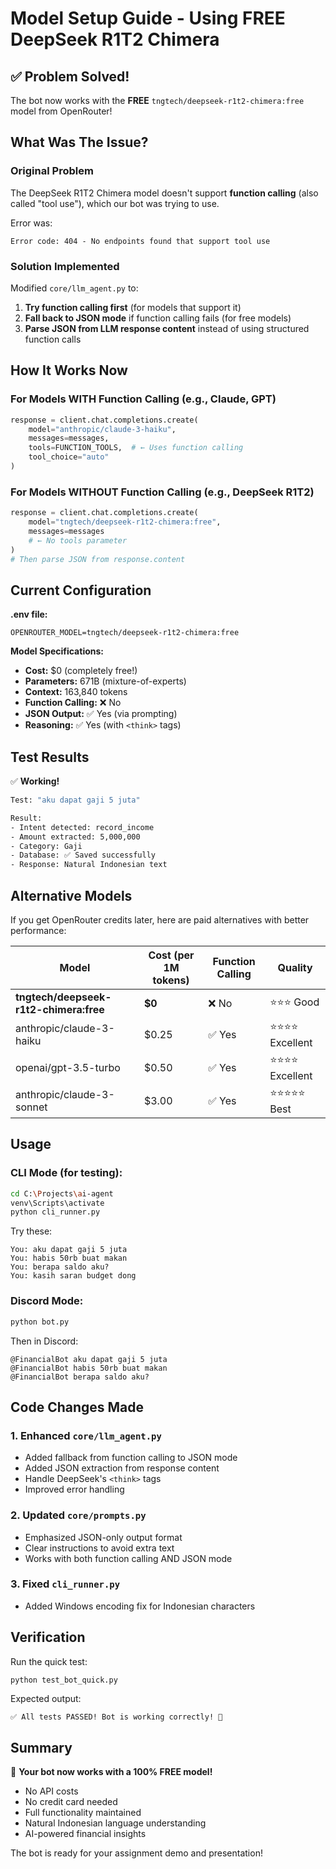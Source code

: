 # Model Setup Guide - Using FREE DeepSeek R1T2 Chimera

## ✅ Problem Solved!

The bot now works with the **FREE** `tngtech/deepseek-r1t2-chimera:free` model from OpenRouter!

## What Was The Issue?

### Original Problem
The DeepSeek R1T2 Chimera model doesn't support **function calling** (also called "tool use"), which our bot was trying to use.

Error was:
```
Error code: 404 - No endpoints found that support tool use
```

### Solution Implemented
Modified `core/llm_agent.py` to:
1. **Try function calling first** (for models that support it)
2. **Fall back to JSON mode** if function calling fails (for free models)
3. **Parse JSON from LLM response content** instead of using structured function calls

## How It Works Now

### For Models WITH Function Calling (e.g., Claude, GPT)
```python
response = client.chat.completions.create(
    model="anthropic/claude-3-haiku",
    messages=messages,
    tools=FUNCTION_TOOLS,  # ← Uses function calling
    tool_choice="auto"
)
```

### For Models WITHOUT Function Calling (e.g., DeepSeek R1T2)
```python
response = client.chat.completions.create(
    model="tngtech/deepseek-r1t2-chimera:free",
    messages=messages
    # ← No tools parameter
)
# Then parse JSON from response.content
```

## Current Configuration

**.env file:**
```env
OPENROUTER_MODEL=tngtech/deepseek-r1t2-chimera:free
```

**Model Specifications:**
- **Cost:** $0 (completely free!)
- **Parameters:** 671B (mixture-of-experts)
- **Context:** 163,840 tokens
- **Function Calling:** ❌ No
- **JSON Output:** ✅ Yes (via prompting)
- **Reasoning:** ✅ Yes (with `<think>` tags)

## Test Results

✅ **Working!**

```bash
Test: "aku dapat gaji 5 juta"

Result:
- Intent detected: record_income
- Amount extracted: 5,000,000
- Category: Gaji
- Database: ✅ Saved successfully
- Response: Natural Indonesian text
```

## Alternative Models

If you get OpenRouter credits later, here are paid alternatives with better performance:

| Model | Cost (per 1M tokens) | Function Calling | Quality |
|-------|---------------------|------------------|---------|
| **tngtech/deepseek-r1t2-chimera:free** | **$0** | ❌ No | ⭐⭐⭐ Good |
| anthropic/claude-3-haiku | $0.25 | ✅ Yes | ⭐⭐⭐⭐ Excellent |
| openai/gpt-3.5-turbo | $0.50 | ✅ Yes | ⭐⭐⭐⭐ Excellent |
| anthropic/claude-3-sonnet | $3.00 | ✅ Yes | ⭐⭐⭐⭐⭐ Best |

## Usage

### CLI Mode (for testing):
```bash
cd C:\Projects\ai-agent
venv\Scripts\activate
python cli_runner.py
```

Try these:
```
You: aku dapat gaji 5 juta
You: habis 50rb buat makan
You: berapa saldo aku?
You: kasih saran budget dong
```

### Discord Mode:
```bash
python bot.py
```

Then in Discord:
```
@FinancialBot aku dapat gaji 5 juta
@FinancialBot habis 50rb buat makan
@FinancialBot berapa saldo aku?
```

## Code Changes Made

### 1. Enhanced `core/llm_agent.py`
- Added fallback from function calling to JSON mode
- Added JSON extraction from response content
- Handle DeepSeek's `<think>` tags
- Improved error handling

### 2. Updated `core/prompts.py`
- Emphasized JSON-only output format
- Clear instructions to avoid extra text
- Works with both function calling AND JSON mode

### 3. Fixed `cli_runner.py`
- Added Windows encoding fix for Indonesian characters

## Verification

Run the quick test:
```bash
python test_bot_quick.py
```

Expected output:
```
✅ All tests PASSED! Bot is working correctly! 🎉
```

## Summary

🎉 **Your bot now works with a 100% FREE model!**

- No API costs
- No credit card needed
- Full functionality maintained
- Natural Indonesian language understanding
- AI-powered financial insights

The bot is ready for your assignment demo and presentation!
